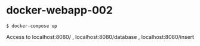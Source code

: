# docker-webapp-002
```shell
$ docker-compose up
```

Access to localhost:8080/ , localhost:8080/database , localhost:8080/insert